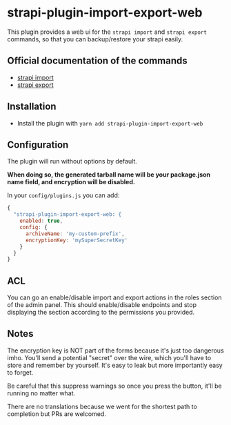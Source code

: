 # strapi-plugin-import-export-web

This plugin provides a web ui for the `strapi import` and `strapi export` commands, so that you can backup/restore your strapi easily.

## Official documentation of the commands

- [strapi import](https://docs.strapi.io/dev-docs/data-management/import)
- [strapi export](https://docs.strapi.io/dev-docs/data-management/export)

## Installation

- Install the plugin with `yarn add strapi-plugin-import-export-web`

## Configuration

The plugin will run without options by default.

**When doing so, the generated tarball name will be your package.json name field, and encryption will be disabled.**

In your `config/plugins.js` you can add:

```js
{
  "strapi-plugin-import-export-web: {
    enabled: true,
    config: {
      archiveName: 'my-custom-prefix',
      encryptionKey: 'mySuperSecretKey'
    }
  }
}
```

## ACL

You can go an enable/disable import and export actions in the roles section of the admin panel. This should enable/disable endpoints and stop displaying the section according to the permissions you provided.

## Notes

The encryption key is NOT part of the forms because it's just too dangerous imho. You'll send a potential "secret" over the wire, which you'll have to store and remember by yourself. It's easy to leak but more importantly easy to forget.

Be careful that this suppress warnings so once you press the button, it'll be running no matter what.

There are no translations because we went for the shortest path to completion but PRs are welcomed.
